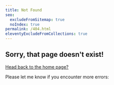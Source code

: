 ```yaml
---
title: Not Found
seo:
  excludeFromSitemap: true
  noIndex: true
permalink: /404.html
eleventyExcludeFromCollections: true
---
```


## Sorry, that page doesn't exist!

[Head back to the home page?](/)

Please let me know if you encounter more errors: <a :href="'mailto:'.concat(atob('{{ settings.author.email | base64 }}'))" x-data x-text="atob('{{ settings.author.email | base64 }}')" class="email"></a>

